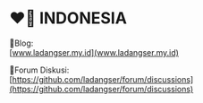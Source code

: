 # ❤🤍 INDONESIA

🦁Blog:\
[www.ladangser.my.id](www.ladangser.my.id)

🐸Forum Diskusi:\
[https://github.com/ladangser/forum/discussions](https://github.com/ladangser/forum/discussions)

